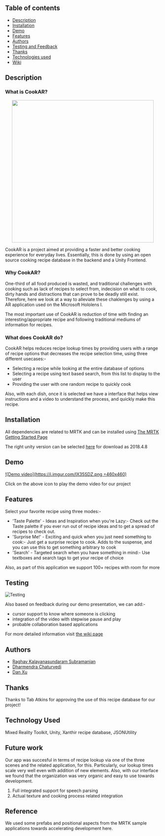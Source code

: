 ## Table of contents
* [Description](#Description)
* [Installation](#Installation)
* [Demo](#Demo)
* [Features](#Features)
* [Authors](#Authors)
* [Testing and Feedback](#Testing)
* [Thanks](#Thanks)
* [Technologies used](#Technology-Used)
* [Wiki](https://github.com/WeibelLab-Teaching/CSE218_Fa19_Hololujah/wiki)
## Description

### What is CookAR? 
<p align="center">
  <img width="460" height="460" src="https://i.imgur.com/IX35SDZ.png">
</p>
CookAR is a project aimed at providing a faster and better cooking experience for everyday lives. Essentially, this is done by using an open source cooking recipe database in the backend and a Unity Frontend. 

### Why CookAR? 
One-third of all food produced is wasted, and traditional challenges with cooking such as lack of recipes to select from, indecision on what to cook, dirty hands and distractions that can prove to be deadly still exist. Therefore, here we look at a way to alleviate these chaklenges by using a AR application used on the Microsoft Hololens I. 

The most important use of CookAR is reduction of time with finding an interesting/appropriate recipe and following traditional mediums of information for recipes.

### What does CookAR do?
CookAR helps reduces recipe lookup times by providing users with a range of recipe options that decreases the recipe selection time, using three different usecases:-

* Selecting a recipe while looking at the entire database of options
* Selecting a recipe using text based search, from this list to display to the user
* Providing the user with one random recipe to quickly cook 

Also, with each dish, once it is selected we have a interface that helps view instructions and a video to understand the process, and quickly make this recipe.

## Installation

All dependencies are related to MRTK and can be installed using [The MRTK Getting Started Page](https://microsoft.github.io/MixedRealityToolkit-Unity/Documentation/GettingStartedWithTheMRTK.html#prerequisites)

The right unity version can be selected [here](https://unity3d.com/get-unity/download/archive) for download as 2018.4.8


## Demo 
[![Demo video](https://i.imgur.com/IX35SDZ.png =460x460) ](https://youtu.be/bmc1WXyR_zc) 

Click on the above icon to play the demo video for our project 

## Features

Select your favorite recipe using three modes:- 

 * 'Taste Palette' - Ideas and Inspiration when you're Lazy:- Check out the Taste palette if you ever run out of recipe ideas and to get a spread of recipes to check out. 
 * 'Surprise Me!' - Exciting and quick when you just need something to cook:- Just get a surprise recipe to cook. Adds to the suspense, and you can use this to get something arbitrary to cook
 * 'Search' - Targeted search when you have something in mind:- Use textboxes and search tags to get your recipe of choice 
 
 Also, as part of this application we support 100+ recipes with room for more
 
## Testing 

![Testing](https://i.imgur.com/alEG4HQ.png)

Also based on feedback during our demo presentation, we can add:- 
* cursor support to know where someone is clicking
* integration of the video with stepwise pause and play
* probable collaboration based applications

For more detailed information visit [the wiki page](https://github.com/WeibelLab-Teaching/CSE218_Fa19_Hololujah/wiki/Usability-Testing-and-Evaluation)

## Authors

* [Raghav Kalayanasundaram Subramanian](https://github.com/rksubram)
* [Dharmendra Chaturvedi](https://github.com/dheeru487)
* [Dan Xu](https://github.com/xudaaaaan)

## Thanks

Thanks to Tab Atkins for approving the use of this recipe database for our project!

## Technology Used

Mixed Reality Toolkit, Unity, Xanthir recipe database, JSONUtility

## Future work

Our app was succesful in terms of recipe lookup via one of the three scenes and the related application, for this. Particularly, our lookup times scale very well even with addition of new elements. Also, with our interface we found that the organization was very organic and easy to use towards development. 

1. Full integrated support for speech parsing 
2. Actual texture and cooking process related integration 

## Reference

We used some prefabs and positional aspects from the MRTK sample applications towards accelerating development here. 
